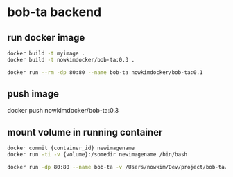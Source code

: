 # bob-ta backend

## run docker image
```bash
docker build -t myimage .
docker build -t nowkimdocker/bob-ta:0.3 .

docker run --rm -dp 80:80 --name bob-ta nowkimdocker/bob-ta:0.1
```

## push image
docker push nowkimdocker/bob-ta:0.3

## mount volume in running container
```bash
docker commit {container_id} newimagename
docker run -ti -v {volume}:/somedir newimagename /bin/bash

docker run -dp 80:80 --name bob-ta -v /Users/nowkim/Dev/project/bob-ta/back:/code nowkimdocker/bob-ta:0.3
```

